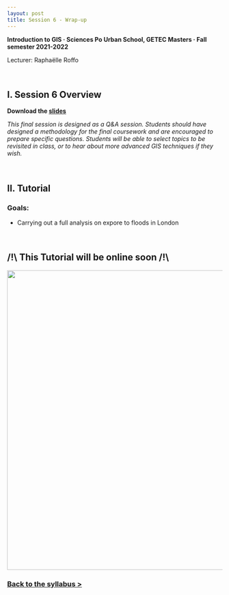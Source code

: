 ```yaml
---
layout: post
title: Session 6 - Wrap-up
--- 
```


**Introduction to GIS  ·  Sciences Po Urban School, GETEC Masters  ·  Fall semester 2021-2022**

Lecturer: Raphaëlle Roffo

&nbsp; 

## I. Session 6 Overview

**Download the [slides](https://github.com/raphaelleroffo/intro-to-gis/raw/main/Session6/Intro%20to%20GIS%20-%20session%206.pdf)**

*This final session is designed as a Q&A session. Students should have designed a methodology for the final coursework and are encouraged to prepare specific questions. Students will be able to select topics to be revisited in class, or to hear about more advanced GIS techniques if they wish.*

&nbsp; 

## II. Tutorial

### Goals:

- Carrying out a full analysis on expore to floods in London


&nbsp; 

## /!\ **This Tutorial will be online soon** /!\ 


<img src="../../../../docs/assets/images/S6-.png" width="700">


### **[Back to the syllabus >](../_site/tuto1-intro-to-gis/index.html)**